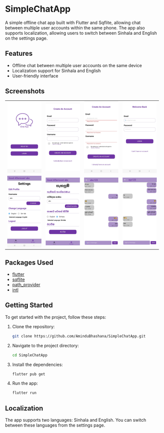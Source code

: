 # SimpleChatApp

A simple offline chat app built with Flutter and Sqflite, allowing chat between multiple user accounts within the same phone. The app also supports localization, allowing users to switch between Sinhala and English on the settings page.

## Features

- Offline chat between multiple user accounts on the same device
- Localization support for Sinhala and English
- User-friendly interface

## Screenshots

<table>
  <tr>
    <td><img src="Screenshots/1.WelcomeScreen.jpg" alt="Screenshot1" width="200"/></td>
    <td><img src="Screenshots/2.CreateAccountScreen.jpg" alt="Screenshot2" width="200"/></td>
    <td><img src="Screenshots/3.CreateAccountScreenWhenEmptyFieldSubmission.jpg" alt="Screenshot3" width="200"/></td>
    <td><img src="Screenshots/6.LoginScreen.jpg" alt="Screenshot4" width="200"/></td>
  </tr>
  <tr>
    <td><img src="Screenshots/9.SettingsPage.jpg" alt="Screenshot5" width="200"/></td>
    <td><img src="Screenshots/10.SettingsPageAfterLanguageChange.jpg" alt="Screenshot6" width="200"/></td>
    <td><img src="Screenshots/15.MoreMessagesAsxyz123.jpg" alt="Screenshot7" width="200"/></td>
    <td><img src="Screenshots/16.MoreMessagesAsabc123.jpg" alt="Screenshot8" width="200"/></td>
  </tr>
</table>

## Packages Used

- [flutter](https://pub.dev/packages/flutter)
- [sqflite](https://pub.dev/packages/sqflite)
- [path_provider](https://pub.dev/packages/path_provider)
- [intl](https://pub.dev/packages/intl)

## Getting Started

To get started with the project, follow these steps:

1. Clone the repository:
    ```sh
    git clone https://github.com/AminduBhashana/SimpleChatApp.git
    ```
2. Navigate to the project directory:
    ```sh
    cd SimpleChatApp
    ```
3. Install the dependencies:
    ```sh
    flutter pub get
    ```
4. Run the app:
    ```sh
    flutter run
    ```

## Localization

The app supports two languages: Sinhala and English. You can switch between these languages from the settings page.






